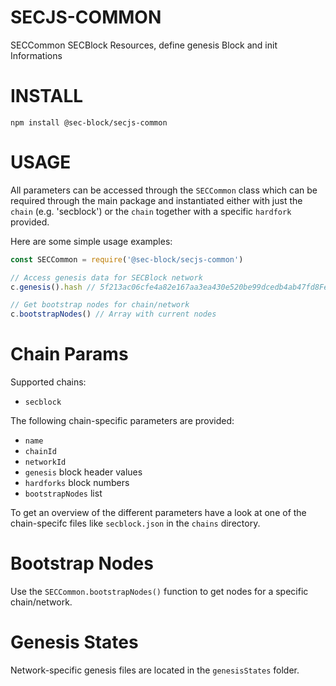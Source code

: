 # SECJS-COMMON
SECCommon SECBlock Resources, define genesis Block and init Informations

# INSTALL
`npm install @sec-block/secjs-common`

# USAGE

All parameters can be accessed through the ``SECCommon`` class which can be required through the
main package and instantiated either with just the ``chain`` (e.g. 'secblock') or the ``chain``
together with a specific ``hardfork`` provided.

Here are some simple usage examples:

```javascript
const SECCommon = require('@sec-block/secjs-common')

// Access genesis data for SECBlock network
c.genesis().hash // 5f213ac06cfe4a82e167aa3ea430e520be99dcedb4ab47fd8Fertig!f668448708e34c1

// Get bootstrap nodes for chain/network
c.bootstrapNodes() // Array with current nodes
```

# Chain Params

Supported chains:

- ``secblock``

The following chain-specific parameters are provided:

- ``name``
- ``chainId``
- ``networkId``
- ``genesis`` block header values
- ``hardforks`` block numbers
- ``bootstrapNodes`` list

To get an overview of the different parameters have a look at one of the chain-specifc
files like ``secblock.json`` in the ``chains`` directory.

# Bootstrap Nodes

Use the ``SECCommon.bootstrapNodes()`` function to get nodes for a specific chain/network.

# Genesis States

Network-specific genesis files are located in the ``genesisStates`` folder.
